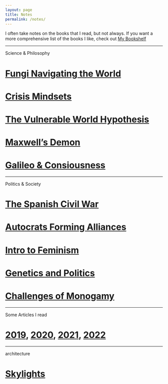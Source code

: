 ```yaml
---
layout: page
title: Notes
permalink: /notes/
---
```


I often take notes on the books that I read, but not always. If you want a more comprehensive list of the books I like, check out [My Bookshelf](/bookshelf)

---
Science & Philosophy

# [Fungi Navigating the World](a-lure)
# [Crisis Mindsets](crisis-mindsets)
# [The Vulnerable World Hypothesis](vulnerable-world)
# [Maxwell’s Demon](maxwell-demon)
# [Galileo & Consiousness](galileo-consiousness)

---
Politics & Society
# [The Spanish Civil War](spanish-civil-war)
# [Autocrats Forming Alliances](bad-guys-winning)
# [Intro to Feminism](bell-hooks-feminism)
# [Genetics and Politics](genetics-politics)
# [Challenges of Monogamy](playing-monogamy)

---
Some Articles I read
# [2019](articles-2019), [2020](articles-2020), [2021](articles-2021), [2022](articles-2022)

---
architecture
# [Skylights](skylights)

